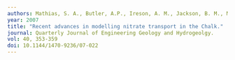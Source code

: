 ```yaml
---
authors: Mathias, S. A., Butler, A.P., Ireson, A. M., Jackson, B. M., McIntyre, N, Wheater, H.S.
year: 2007
title: "Recent advances in modelling nitrate transport in the Chalk."
journal: Quarterly Journal of Engineering Geology and Hydrogeolgy.
vol: 40, 353-359
doi: 10.1144/1470-9236/07-022
---
```

